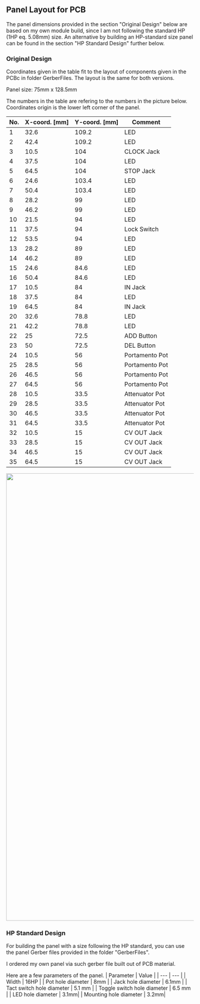 ## Panel Layout for PCB

The panel dimensions provided in the section "Original Design" below are based on my own module build, since I am not following the standard HP (1HP eq. 5.08mm) size.
An alternative by building an HP-standard size panel can be found in the section "HP Standard Design" further below.

### Original Design
Coordinates given in the table fit to the layout of components given in the PCBc in folder GerberFiles.
The layout is the same for both versions.

Panel size: 75mm x 128.5mm

The numbers in the table are refering to the numbers in the picture below.
Coordinates origin is the lower left corner of the panel.


| No. | X-coord. [mm] | Y-coord. [mm] | Comment |
| --- | --- | --- | --- |
| 1 | 32.6 | 109.2 | LED |
| 2 | 42.4 | 109.2 | LED |
| 3 | 10.5 | 104 | CLOCK Jack |
| 4 | 37.5 | 104 | LED |
| 5 | 64.5 | 104 | STOP Jack |
| 6 | 24.6 | 103.4 | LED |
| 7 | 50.4 | 103.4 | LED |
| 8 | 28.2 | 99 | LED |
| 9 | 46.2 | 99 | LED |
| 10 | 21.5| 94 | LED |
| 11 | 37.5 | 94 | Lock Switch |
| 12 | 53.5 | 94 | LED |
| 13 | 28.2 | 89 | LED |
| 14 | 46.2 | 89 | LED |
| 15 | 24.6 | 84.6 | LED |
| 16 | 50.4 | 84.6 | LED |
| 17 | 10.5 | 84 | IN Jack |
| 18 | 37.5 | 84 | LED |
| 19 | 64.5 | 84 | IN Jack |
| 20 | 32.6 | 78.8 | LED |
| 21 | 42.2 | 78.8 | LED |
| 22 | 25 | 72.5 | ADD Button |
| 23 | 50 | 72.5 | DEL Button |
| 24 | 10.5 | 56 | Portamento Pot |
| 25 | 28.5 | 56 | Portamento Pot |
| 26 | 46.5 | 56 | Portamento Pot |
| 27 | 64.5 | 56 | Portamento Pot |
| 28 | 10.5 | 33.5 | Attenuator Pot |
| 29 | 28.5 | 33.5 | Attenuator Pot |
| 30 | 46.5 | 33.5 | Attenuator Pot |
| 31 | 64.5 | 33.5 | Attenuator Pot |
| 32 | 10.5 | 15 | CV OUT Jack |
| 33 | 28.5 | 15 | CV OUT Jack |
| 34 | 46.5 | 15 | CV OUT Jack |
| 35 | 64.5 | 15 | CV OUT Jack |

<img height="1200" src="https://github.com/TOILmodular/GARGLER/assets/97026614/c4168169-6e89-43c5-84bd-00797c4fa84f">

### HP Standard Design
For building the panel with a size following the HP standard, you can use the panel Gerber files provided in the folder "GerberFiles".

I ordered my own panel via such gerber file built out of PCB material.

Here are a few parameters of the panel.
| Parameter | Value |
| --- | --- |
| Width | 16HP |
| Pot hole diameter | 8mm |
| Jack hole diameter | 6.1mm |
| Tact switch hole diameter | 5.1 mm |
| Toggle switch hole diameter | 6.5 mm |
| LED hole diameter | 3.1mm|
| Mounting hole diameter | 3.2mm|
